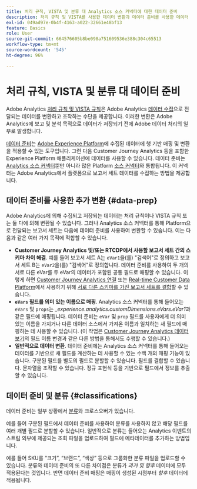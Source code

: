 ```yaml
---
title: 처리 규칙, VISTA 및 분류 대 Analytics 소스 커넥터에 대한 데이터 준비
description: 처리 규칙 및 VISTA를 사용한 데이터 변환과 데이터 준비를 사용한 데이터 변환에 대해 알아보기
exl-id: 049ad97e-0b4f-4163-a022-32661e48bf13
feature: Basics
role: User
source-git-commit: 664576605b8be098a751609536e388c304c65513
workflow-type: tm+mt
source-wordcount: '545'
ht-degree: 96%

---
```


# 처리 규칙, VISTA 및 분류 대 데이터 준비

Adobe Analytics [처리 규칙 및 VISTA 규칙](https://experienceleague.adobe.com/docs/analytics/admin/admin-tools/processing-rules/processing-rules-configuration/processing-rule-order.html)은 Adobe Analytics [데이터 수집](https://experienceleague.adobe.com/docs/analytics/analyze/reports-analytics/reporting-interface/overview-data-collection.html?lang=ko-KR)으로 전달되는 데이터를 변환하고 조작하는 수단을 제공합니다. 이러한 변환은 Adobe Analytics에 보고 및 분석 목적으로 데이터가 저장되기 전에 Adobe 데이터 처리의 일부로 발생합니다.

[데이터 준비](https://experienceleague.adobe.com/docs/experience-platform/data-prep/home.html?lang=ko-KR)는 [Adobe Experience Platform](https://experienceleague.adobe.com/docs/experience-platform.html)에 수집된 데이터에 행 기반 매핑 및 변환을 적용할 수 있는 도구입니다. 그런 다음 Customer Journey Analytics 등을 포함한 Experience Platform 애플리케이션에 데이터를 사용할 수 있습니다. 데이터 준비는 [Analytics 소스 커넥터](https://experienceleague.adobe.com/docs/experience-platform/sources/ui-tutorials/create/adobe-applications/analytics.html)뿐만 아니라 많은 Platform [소스 커넥터](https://experienceleague.adobe.com/docs/experience-platform/sources/home.html?lang=ko)와 통합됩니다. 이 커넥터는 Adobe Analytics에서 플랫폼으로 보고서 세트 데이터를 수집하는 방법을 제공합니다.

## 데이터 준비를 사용한 추가 변환 {#data-prep}

Adobe Analytics에 의해 수집되고 저장되는 데이터는 처리 규칙이나 VISTA 규칙 또는 둘 다에 의해 변환될 수 있습니다. 그러나 Analytics 소스 커넥터를 통해 Platform으로 전달되는 보고서 세트는 다음에 데이터 준비를 사용하여 변환할 수 있습니다. 이는 다음과 같은 여러 가지 목적에 적합할 수 있습니다.

* **Customer Journey Analytics 및/또는 RTCDP에서 사용할 보고서 세트 간의 스키마 차이 해결**. 예를 들어 보고서 세트 A는 `eVar1`을(를) &quot;검색어&quot;로 정의하고 보고서 세트 B는 `eVar2`을(를) &quot;검색어&quot;로 정의합니다. 데이터 준비를 사용하여 두 개의 서로 다른 eVar를 두 eVar의 데이터가 포함된 공통 필드로 매핑할 수 있습니다. 이렇게 하면 [Customer Journey Analytics 연결](https://experienceleague.adobe.com/docs/analytics-platform/using/cja-usecases/combine-report-suites.html) 또는 [Real-time Customer Data Platform](/help/connections/overview.md)에서 사용하기 위해 [서로 다른 스키마를 가진 보고서 세트를 결합](https://experienceleague.adobe.com/docs/platform-learn/tutorials/application-services/rtcdp/understanding-the-real-time-customer-data-platform.html)할 수 있습니다.
* **`eVars` 필드를 의미 있는 이름으로 매핑**. Analytics 소스 커넥터를 통해 들어오는 `eVars` 및 `props`는 _\_experience.analytics.customDimensions.eVars.eVar1_&#x200B;과 같은 필드에 매핑됩니다. 데이터 준비는 `eVar` 및 `prop` 필드를 사용자에게 더 의미 있는 이름을 가지거나 다른 데이터 소스에서 가져온 이름과 일치하는 새 필드에 매핑하는 데 사용할 수 있습니다. (이 작업은 [Customer Journey Analytics 데이터 보기](/help/data-views/create-dataview.md)의 필드 이름 변경과 같은 다른 방법을 통해서도 수행할 수 있습니다.)
* **일반적으로 데이터 변환**. 데이터 준비에는 Analytics 소스 커넥터를 통해 들어오는 데이터를 기반으로 새 필드를 계산하는 데 사용할 수 있는 수백 개의 매핑 기능이 있습니다. 구분된 필드를 별도의 필드로 분할할 수 있습니다. 필드를 결합할 수 있습니다. 문자열을 조작할 수 있습니다. 정규 표현식 등을 기반으로 필드에서 정보를 추출할 수 있습니다.

## 데이터 준비 및 분류 {#classifications}

데이터 준비는 일부 상황에서 [분류](https://experienceleague.adobe.com/docs/analytics/components/classifications/c-classifications.html)와 크로스오버가 있습니다.

예를 들어 구분된 필드에서 데이터 준비를 사용하여 분류를 사용하지 않고 해당 필드를 여러 개별 필드로 분할할 수 있습니다. 일반적으로 분류는 들어오는 Analytics 이벤트의 스트림 외부에 제공되는 조회 파일을 업로드하여 필드에 메타데이터를 추가하는 방법입니다.

예를 들어 SKU를 “크기”, “브랜드”, “색상” 등으로 그룹화한 분류 파일을 업로드할 수 있습니다. 분류와 데이터 준비의 또 다른 차이점은 분류가 _과거 및 향후_ 데이터에 모두 적용된다는 것입니다. 반면 데이터 준비 매핑은 매핑이 생성된 시점부터 _향후_ 데이터에 적용됩니다.
